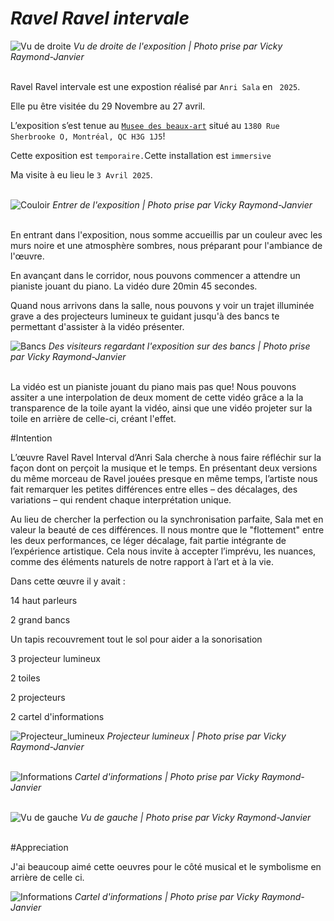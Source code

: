 # *Ravel Ravel intervale* 

![Vu de droite](medias/vu_de_droite_photo_VRJ.jfif)
<i>Vu de droite de l'exposition | Photo prise par Vicky Raymond-Janvier</i><br><br>

Ravel Ravel intervale est une expostion réalisé par `Anri Sala` en ` 2025`. <br>



Elle pu être visitée du 29 Novembre au 27 avril. <br>



L’exposition s’est tenue au <ins>`Musee des beaux-art`</ins> situé au `1380 Rue Sherbrooke O, Montréal, QC H3G 1J5`! <br>



Cette exposition est `temporaire.`Cette installation est `immersive` <br>



Ma visite à eu lieu le `3 Avril 2025`. <br><br>





![Couloir](medias/couloir_photo_VRJ.jfif)
<i>Entrer de l'exposition | Photo prise par Vicky Raymond-Janvier</i><br><br>



En entrant dans l'exposition, nous somme accueillis par un couleur avec les murs noire et une atmosphère sombres, nous préparant pour l'ambiance de l'œuvre. <br>



En avançant dans le corridor, nous pouvons commencer a attendre un pianiste jouant du piano. La vidéo dure 20min 45 secondes. <br>



Quand nous arrivons dans la salle, nous pouvons y voir un trajet illuminée grave a des projecteurs lumineux te guidant jusqu'à des bancs te permettant d'assister à la vidéo présenter. <br>

![Bancs](medias/bancs_photo_VRJ.jfif)
<i>Des visiteurs regardant l'exposition sur des bancs | Photo prise par Vicky Raymond-Janvier</i><br><br>




La vidéo est un pianiste jouant du piano mais pas que! Nous pouvons assiter a une interpolation de deux moment de cette vidéo grâce a la la transparence de la toile ayant la vidéo, ainsi que une vidéo projeter sur la toile en arrière de celle-ci, créant l'effet. <br>





#Intention

L’œuvre Ravel Ravel Interval d’Anri Sala cherche à nous faire réfléchir sur la façon dont on perçoit la musique et le temps. En présentant deux versions du même morceau de Ravel jouées presque en même temps, l’artiste nous fait remarquer les petites différences entre elles – des décalages, des variations – qui rendent chaque interprétation unique. <br>



Au lieu de chercher la perfection ou la synchronisation parfaite, Sala met en valeur la beauté de ces différences. Il nous montre que le "flottement" entre les deux performances, ce léger décalage, fait partie intégrante de l’expérience artistique. Cela nous invite à accepter l’imprévu, les nuances, comme des éléments naturels de notre rapport à l’art et à la vie. <br>


Dans cette œuvre il y avait : <br>

14 haut parleurs <br>

2 grand bancs <br>

Un tapis recouvrement tout le sol pour aider a la sonorisation <br>

3 projecteur lumineux <br>

2 toiles <br>

2 projecteurs <br>

2 cartel d'informations <br>

![Projecteur_lumineux](medias/lumiere_photo_VJR.jfif)
<i>Projecteur lumineux | Photo prise par Vicky Raymond-Janvier</i><br><br>

![Informations](medias/projecteur_photo_VRJ.jfif)
<i>Cartel d'informations | Photo prise par Vicky Raymond-Janvier</i><br><br>

![Vu de gauche](medias/vu_de_gauche_photo_VRJ.jfif)
<i>Vu de gauche | Photo prise par Vicky Raymond-Janvier</i><br><br>

#Appreciation

J'ai beaucoup aimé cette oeuvres pour le côté musical et le symbolisme en arrière de celle ci.

![Informations](medias/informations_photo_VRJ.jfif)
<i>Cartel d'informations | Photo prise par Vicky Raymond-Janvier</i><br><br>






